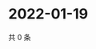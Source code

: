 # 2022-01-19

共 0 条

<!-- BEGIN WEIBO -->
<!-- 最后更新时间 Wed Jan 19 2022 05:21:39 GMT+0800 (China Standard Time) -->

<!-- END WEIBO -->
